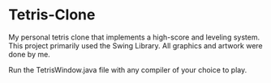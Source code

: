 # Tetris-Clone

My personal tetris clone that implements a high-score and leveling system.
This project primarily used the Swing Library.
All graphics and artwork were done by me.

Run the TetrisWindow.java file with any compiler of your choice to play.
